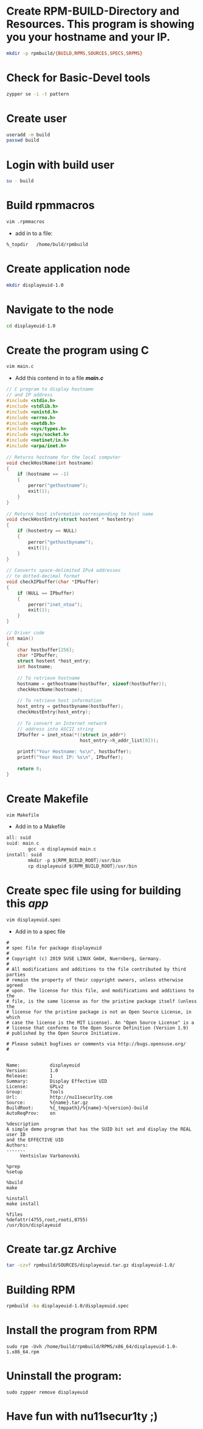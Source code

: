 # 
# Create RPM-BUILD-Directory and Resources. This program is showing you your hostname and your IP.
```bash
mkdir -p rpmbuild/{BUILD,RPMS,SOURCES,SPECS,SRPMS}
```
# Check for Basic-Devel tools
```bash
zypper se -i -t pattern
```
# Create user
```bash
useradd -m build
passwd build
```
# Login with build user
```bash
su - build
```

# Build rpmmacros
```bash
vim .rpmmacros
```
- add in to a file:
```bash
%_topdir   /home/buld/rpmbuild
```
# Create application node
```bash
mkdir displayeuid-1.0
```
# Navigate to the node
```bash
cd displayeuid-1.0
```
# Create the program using C 
```bash
vim main.c
```
- Add this contend in to a file ***main.c***
```C
// C program to display hostname 
// and IP address 
#include <stdio.h> 
#include <stdlib.h> 
#include <unistd.h> 
#include <errno.h> 
#include <netdb.h> 
#include <sys/types.h> 
#include <sys/socket.h> 
#include <netinet/in.h> 
#include <arpa/inet.h> 
  
// Returns hostname for the local computer 
void checkHostName(int hostname) 
{ 
    if (hostname == -1) 
    { 
        perror("gethostname"); 
        exit(1); 
    } 
} 
  
// Returns host information corresponding to host name 
void checkHostEntry(struct hostent * hostentry) 
{ 
    if (hostentry == NULL) 
    { 
        perror("gethostbyname"); 
        exit(1); 
    } 
} 
  
// Converts space-delimited IPv4 addresses 
// to dotted-decimal format 
void checkIPbuffer(char *IPbuffer) 
{ 
    if (NULL == IPbuffer) 
    { 
        perror("inet_ntoa"); 
        exit(1); 
    } 
} 
  
// Driver code 
int main() 
{ 
    char hostbuffer[256]; 
    char *IPbuffer; 
    struct hostent *host_entry; 
    int hostname; 
  
    // To retrieve hostname 
    hostname = gethostname(hostbuffer, sizeof(hostbuffer)); 
    checkHostName(hostname); 
  
    // To retrieve host information 
    host_entry = gethostbyname(hostbuffer); 
    checkHostEntry(host_entry); 
  
    // To convert an Internet network 
    // address into ASCII string 
    IPbuffer = inet_ntoa(*((struct in_addr*) 
                           host_entry->h_addr_list[0])); 
  
    printf("Your Hostname: %s\n", hostbuffer); 
    printf("Your Host IP: %s\n", IPbuffer); 
  
    return 0; 
} 
```
# Create Makefile
```bash
vim Makefile
```
- Add in to a Makefile
```C
all: suid
suid: main.c
        gcc -o displayeuid main.c
install: suid
        mkdir -p ${RPM_BUILD_ROOT}/usr/bin
        cp displayeuid ${RPM_BUILD_ROOT}/usr/bin
```
# Create spec file using for building this ***app***
```bash
vim displayeuid.spec
```
- Add in to a spec file
```
#
# spec file for package displayeuid
#
# Copyright (c) 2019 SUSE LINUX GmbH, Nuernberg, Germany.
#
# All modifications and additions to the file contributed by third parties
# remain the property of their copyright owners, unless otherwise agreed
# upon. The license for this file, and modifications and additions to the
# file, is the same license as for the pristine package itself (unless the
# license for the pristine package is not an Open Source License, in which
# case the license is the MIT License). An "Open Source License" is a
# license that conforms to the Open Source Definition (Version 1.9)
# published by the Open Source Initiative.

# Please submit bugfixes or comments via http://bugs.opensuse.org/
#


Name:           displayeuid
Version:        1.0 
Release:        1
Summary:        Display Effective UID
License:        GPLv2
Group:          Tools
Url:            http://nu11secur1ty.com
Source:         %{name}.tar.gz  
BuildRoot:      %{_tmppath}/%{name}-%{version}-build
AutoReqProv:    on

%description
A simple demo program that has the SUID bit set and display the REAL user ID
and the EFFECTIVE UID 
Authors:
-------
     Ventsislav Varbanovski

%prep
%setup

%build
make

%install
make install

%files
%defattr(4755,root,rooti,0755)
/usr/bin/displayeuid
```
# Create tar.gz Archive
```bash
tar -czvf rpmbuild/SOURCES/displayeuid.tar.gz displayeuid-1.0/
```
# Building RPM
```bash
rpmbuild -ba displayeuid-1.0/displayeuid.spec
```
# Install the program from RPM
```
sudo rpm -Uvh /home/build/rpmbuild/RPMS/x86_64/displayeuid-1.0-1.x86_64.rpm
```
# Uninstall the program:
```
sudo zypper remove displayeuid
```


# Have fun with nu11secur1ty ;)















